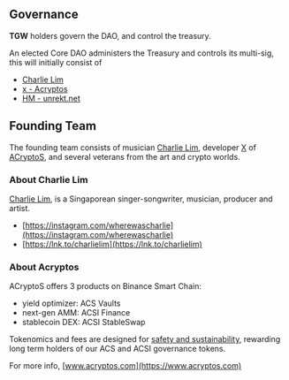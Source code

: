 ## Governance

**TGW** holders govern the DAO, and control the treasury. 

An elected Core DAO administers the Treasury and controls its multi-sig, this will initially consist of 
* [Charlie Lim](https://twitter.com/wherewascharlie)
* [x - Acryptos](https://twitter.com/acryptosx)
* [HM - unrekt.net](https://twitter.com/getunrekt)


## Founding Team

The founding team consists of musician [Charlie Lim](https://twitter.com/wherewascharlie), developer [X](https://twitter.com/acryptosx) of [ACryptoS](https://acryptos.com), and several veterans from the art and crypto worlds.


### About Charlie Lim
[Charlie Lim](https://en.wikipedia.org/wiki/Charlie_Lim), is a Singaporean singer-songwriter, musician, producer and artist.
* [https://instagram.com/wherewascharlie](https://instagram.com/wherewascharlie)
* [https://lnk.to/charlielim](https://lnk.to/charlielim)


### About Acryptos
ACryptoS offers 3 products on Binance Smart Chain: 
* yield optimizer: ACS Vaults
* next-gen AMM: ACSI Finance
* stablecoin DEX: ACSI StableSwap

Tokenomics and fees are designed for [safety and sustainability](https://medium.com/acryptos/what-sets-acryptos-apart-d6345e2f5d7f), rewarding long term holders of our ACS and ACSI governance tokens.

For more info, [www.acryptos.com](https://www.acryptos.com)
